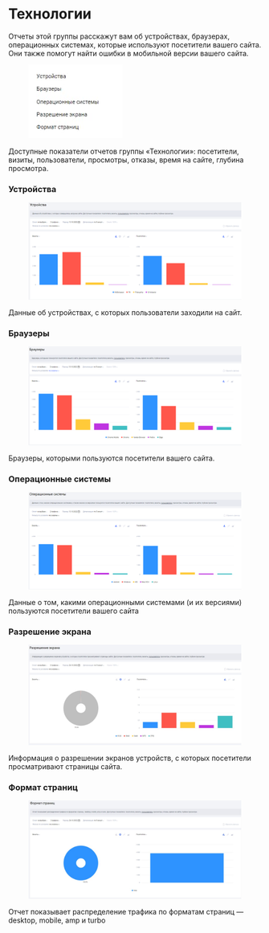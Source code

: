 # Технологии

Отчеты этой группы расскажут вам об устройствах, браузерах, операционных системах, которые используют посетители вашего сайта. Они также помогут найти ошибки в мобильной версии вашего сайта.

<figure><img src="../../../.gitbook/assets/1 (1).jpg" alt=""><figcaption></figcaption></figure>

Доступные показатели отчетов группы «Технологии‎»: посетители, визиты, пользователи, просмотры, отказы, время на сайте, глубина просмотра.

### Устройства

<figure><img src="../../../.gitbook/assets/2 (15).png" alt=""><figcaption></figcaption></figure>

Данные об устройствах, с которых пользователи заходили на сайт.&#x20;

### Браузеры

<figure><img src="../../../.gitbook/assets/3 (6).png" alt=""><figcaption></figcaption></figure>

Браузеры, которыми пользуются посетители вашего сайта.&#x20;

### Операционные системы

<figure><img src="../../../.gitbook/assets/4 (15).png" alt=""><figcaption></figcaption></figure>

Данные о том, какими операционными системами (и их версиями) пользуются посетители вашего сайта

### Разрешение экрана

<figure><img src="../../../.gitbook/assets/5.jpg" alt=""><figcaption></figcaption></figure>

Информация о разрешении экранов устройств, с которых посетители просматривают страницы сайта.&#x20;

### **Формат страниц**

<figure><img src="../../../.gitbook/assets/6.jpg" alt=""><figcaption></figcaption></figure>

Отчет показывает распределение трафика по форматам страниц — desktop, mobile, amp и turbo
